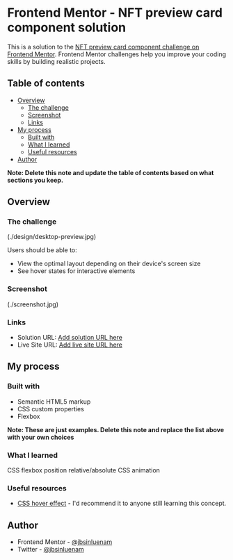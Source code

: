 # Frontend Mentor - NFT preview card component solution

This is a solution to the [NFT preview card component challenge on Frontend Mentor](https://www.frontendmentor.io/challenges/nft-preview-card-component-SbdUL_w0U). Frontend Mentor challenges help you improve your coding skills by building realistic projects.

## Table of contents

- [Overview](#overview)
  - [The challenge](#the-challenge)
  - [Screenshot](#screenshot)
  - [Links](#links)
- [My process](#my-process)
  - [Built with](#built-with)
  - [What I learned](#what-i-learned)
  - [Useful resources](#useful-resources)
- [Author](#author)

**Note: Delete this note and update the table of contents based on what sections you keep.**

## Overview

### The challenge

(./design/desktop-preview.jpg)

Users should be able to:

- View the optimal layout depending on their device's screen size
- See hover states for interactive elements

### Screenshot

(./screenshot.jpg)

### Links

- Solution URL: [Add solution URL here](https://your-solution-url.com)
- Live Site URL: [Add live site URL here](https://your-live-site-url.com)

## My process

### Built with

- Semantic HTML5 markup
- CSS custom properties
- Flexbox

**Note: These are just examples. Delete this note and replace the list above with your own choices**

### What I learned

CSS flexbox
position relative/absolute
CSS animation

### Useful resources

- [CSS hover effect](https://www.youtube.com/watch?v=exb2ab72Xhs&t=591s) - I'd recommend it to anyone still learning this concept.

## Author

- Frontend Mentor - [@jbsinluenam](https://www.frontendmentor.io/profile/jbsinluenam)
- Twitter - [@jbsinluenam](https://www.twitter.com/jbsinluenam)
